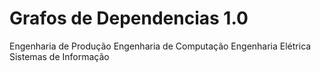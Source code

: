 # Grafos de Dependencias 1.0 
Engenharia de Produção
Engenharia de Computação
Engenharia Elétrica
Sistemas de Informação
